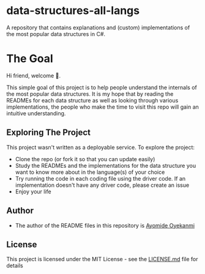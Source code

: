 # data-structures-all-langs
A repository that contains explanations and (custom) implementations of the most popular data structures in C#.

# The Goal
Hi friend, welcome 🎉.

This simple goal of this project is to help people understand the internals of the most popular data structures. It is my hope that by reading the READMEs for each data structure as well as looking through various implementations, the people who make the time to visit this repo will gain an intuitive understanding.

## Exploring The Project
This project wasn't written as a deployable service. To explore the project:
* Clone the repo (or fork it so that you can update easily)
* Study the READMEs and the implementations for the data structure you want to know more about in the language(s) of your choice
* Try running the code in each coding file using the driver code. If an implementation doesn't have any driver code, please create an issue
* Enjoy your life

## Author
* The author of the README files in this repository is  [Ayomide Oyekanmi](https://github.com/oyekanmiayo)

## License
This project is licensed under the MIT License - see the [LICENSE.md](LICENSE) file for details
